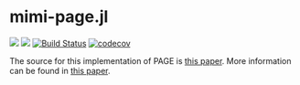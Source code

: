 # mimi-page.jl

[![](https://img.shields.io/badge/docs-stable-blue.svg)](http://anthofflab.berkeley.edu/mimi-page.jl/stable/)
[![](https://img.shields.io/badge/docs-latest-blue.svg)](http://anthofflab.berkeley.edu/mimi-page.jl/latest/)
[![Build Status](https://travis-ci.org/anthofflab/mimi-page.jl.svg?branch=master)](https://travis-ci.org/anthofflab/mimi-page.jl)
[![codecov](https://codecov.io/gh/anthofflab/mimi-page.jl/branch/master/graph/badge.svg)](https://codecov.io/gh/anthofflab/mimi-page.jl)

The source for this implementation of PAGE is [this paper](https://www.jbs.cam.ac.uk/fileadmin/user_upload/research/workingpapers/wp1104.pdf).
More information can be found in [this paper](http://78.47.223.121:8080/index.php/iaj/article/view/227/190).

